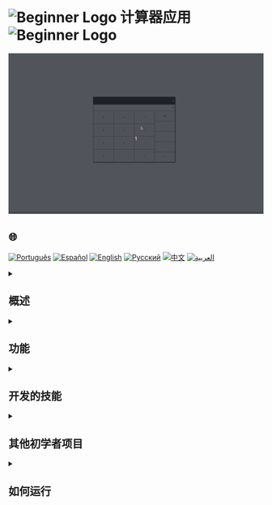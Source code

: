 # <img src="https://cdn-icons-png.flaticon.com/128/5701/5701867.png" alt="Beginner Logo" width="52" height="30" /> 计算器应用 <img src="https://cdn-icons-png.flaticon.com/128/5701/5701867.png" alt="Beginner Logo" width="52" height="30" />

![项目演示](./gifs/calculator.gif)

## 🌐 
[![Português](https://img.shields.io/badge/Português-green)](https://github.com/SamuelRocha91/calculator/blob/main/README.md) 
[![Español](https://img.shields.io/badge/Español-yellow)](https://github.com/SamuelRocha91/calculator/blob/main/README_es.md) 
[![English](https://img.shields.io/badge/English-blue)](https://github.com/SamuelRocha91/calculator/blob/main/README_en.md) 
[![Русский](https://img.shields.io/badge/Русский-lightgrey)](https://github.com/SamuelRocha91/calculator/blob/main/README_ru.md) 
[![中文](https://img.shields.io/badge/中文-red)](https://github.com/SamuelRocha91/calculator/blob/main/README_ch.md) 
[![العربية](https://img.shields.io/badge/العربية-orange)](https://github.com/SamuelRocha91/calculator/blob/main/README_ar.md)

<details>
<summary><h2>概述</h2></summary>

这是一个初学者项目，作为Trybe的**Web开发**课程的**基础**模块的一部分开发。主要目标是使用**React**、**JavaScript**、**CSS**和**HTML**创建一个简单的计算器应用。该项目涉及处理`script.js`、`index.html`和`style.css`文件。

</details>

<details>
<summary><h2>功能</h2></summary>

该应用允许用户：

- **执行基本的算术运算**：加法、减法、乘法和除法。
- **清除输入**：将计算器重置为初始状态。
- **处理小数**：在数字中添加小数点。
- **计算结果**：显示算术运算的结果。

</details>

<details>
<summary><h2>开发的技能</h2></summary>

在开发此项目期间，提升了以下技能：

1. 使用React操作**DOM元素**。
2. 使用React的hooks实现**状态管理**。
3. 应用**编程逻辑**处理用户的输入和运算。
4. 使用**事件处理**进行用户交互。
5. 使用**条件语句**和**循环**管理应用的逻辑。
6. 编写**模块化函数**以有效维护和管理代码。

</details>

<details>
<summary><h2>其他初学者项目</h2></summary>

以下是我在编程旅程初期开发的其他项目：

- 🖥️ [二进制转换器](https://github.com/SamuelRocha91/Bin2Dec/blob/main/README_ch.md)
- 🦖 [表情包生成器](https://github.com/SamuelRocha91/memeGenerator/blob/main/README_ch.md)
- 🎨 [像素艺术](https://github.com/SamuelRocha91/PixelsArt/blob/main/README_ch.md)
- 📝 [待办事项列表](https://github.com/SamuelRocha91/TodoList/blob/main/README_ch.md)
- 🪐 [星球大战行星](https://github.com/SamuelRocha91/javascriptStarWarsPlanets/blob/main/README_ch.md)

</details>

<details>
<summary><h2>如何运行</h2></summary>

1. 克隆此仓库：
   ```bash
   git clone https://github.com/SamuelRocha91/calculator.git
   ```
2. 导航到项目目录：
   ```bash
   cd calculator
   ```
3. 安装依赖：
   ```bash
   npm install
   ```
4. 启动开发服务器：
   ```bash
   npm run dev
   ```
5. 打开浏览器并访问`http://localhost:3000`查看应用运行情况。

</details>
